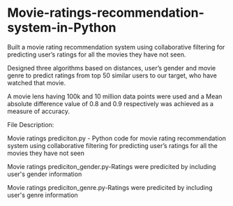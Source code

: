 # Movie-ratings-recommendation-system-in-Python


Built a movie rating recommendation system using collaborative filtering for predicting user’s ratings for all
the movies they have not seen.

Designed three algorithms based on distances, user’s gender and movie genre to predict ratings from top 50
similar users to our target, who have watched that movie.

A movie lens having 100k and 10 million data points were used and a Mean absolute difference value of 0.8
and 0.9 respectively was achieved as a measure of accuracy.


File Description:

Movie ratings prediciton.py  -  Python code for movie rating recommendation system using collaborative filtering for predicting user’s ratings for all the movies they have not seen

Movie ratings prediciton_gender.py-Ratings were predicited by including user's gender information
 
Movie ratings prediciton_genre.py-Ratings were predicited by including user's genre information
